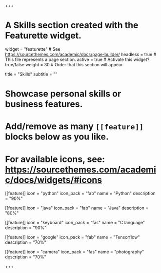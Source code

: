 +++
# A Skills section created with the Featurette widget.
widget = "featurette"  # See https://sourcethemes.com/academic/docs/page-builder/
headless = true  # This file represents a page section.
active = true  # Activate this widget? true/false
weight = 30  # Order that this section will appear.

title = "Skills"
subtitle = ""

# Showcase personal skills or business features.
# 
# Add/remove as many `[[feature]]` blocks below as you like.
# 
# For available icons, see: https://sourcethemes.com/academic/docs/widgets/#icons

[[feature]]
  icon = "python"
  icon_pack = "fab"
  name = "Python"
  description = "90%"
  
[[feature]]
  icon = "java"
  icon_pack = "fab"
  name = "Java"
  description = "80%"

[[feature]]
  icon = "keyboard"
  icon_pack = "fas"
  name = "C language"
  description = "90%"
  
[[feature]]
  icon = "google"
  icon_pack = "fab"
  name = "Tensorflow"
  description = "70%"
  
[[feature]]
  icon = "camera"
  icon_pack = "fas"
  name = "photography"
  description = "70%"

+++
